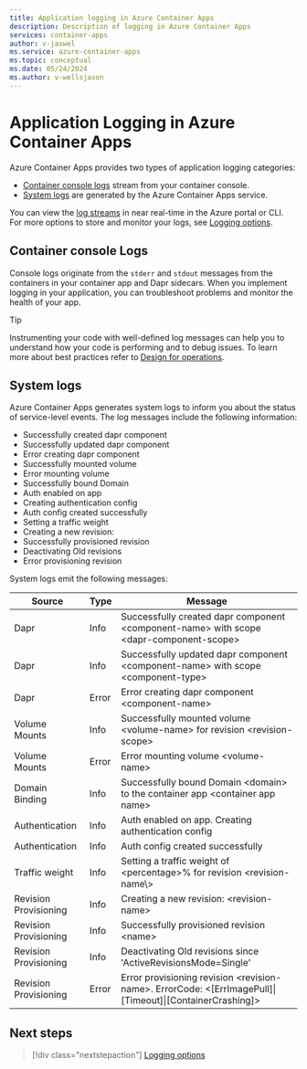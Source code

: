 ```yaml
---
title: Application logging in Azure Container Apps
description: Description of logging in Azure Container Apps
services: container-apps
author: v-jaswel
ms.service: azure-container-apps
ms.topic: conceptual
ms.date: 05/24/2024
ms.author: v-wellsjason
---
```


# Application Logging in Azure Container Apps

Azure Container Apps provides two types of application logging categories:

- [Container console logs](#container-console-logs) stream from your container console.
- [System logs](#system-logs) are generated by the Azure Container Apps service.

You can view the [log streams](log-streaming.md) in near real-time in the Azure portal or CLI. For more options to store and monitor your logs, see [Logging options](log-options.md).

## Container console Logs

Console logs originate from the `stderr` and `stdout` messages from the containers in your container app and Dapr sidecars. When you implement logging in your application, you can troubleshoot problems and monitor the health of your app. 


> [!TIP]
> Instrumenting your code with well-defined log messages can help you to understand how your code is performing and to debug issues. To learn more about best practices refer to [Design for operations](/azure/architecture/guide/design-principles/design-for-operations).

## System logs

Azure Container Apps generates system logs to inform you about the status of service-level events. The log messages include the following information:

- Successfully created dapr component
- Successfully updated dapr component
- Error creating dapr component
- Successfully mounted volume
- Error mounting volume
- Successfully bound Domain
- Auth enabled on app
- Creating authentication config
- Auth config created successfully
- Setting a traffic weight
- Creating a new revision:
- Successfully provisioned revision
- Deactivating Old revisions
- Error provisioning revision

System logs emit the following messages:

| Source | Type | Message |
|---------|------|---------|
| Dapr | Info | Successfully created dapr component \<component-name\> with scope \<dapr-component-scope\> |
| Dapr | Info | Successfully updated dapr component \<component-name\> with scope \<component-type\> |
| Dapr | Error | Error creating dapr component \<component-name\> |
| Volume Mounts | Info | Successfully mounted volume \<volume-name\> for revision \<revision-scope\> |
| Volume Mounts | Error | Error mounting volume \<volume-name\> |
| Domain Binding | Info | Successfully bound Domain \<domain\> to the container app \<container app name\> |
| Authentication | Info | Auth enabled on app. Creating authentication config |
| Authentication | Info | Auth config created successfully |
| Traffic weight | Info | Setting a traffic weight of \<percentage>% for revision \<revision-name\\> |
| Revision Provisioning | Info | Creating a new revision: \<revision-name\> |
| Revision Provisioning | Info | Successfully provisioned revision \<name\> |
| Revision Provisioning | Info| Deactivating Old revisions since 'ActiveRevisionsMode=Single' |
| Revision Provisioning | Error | Error provisioning revision \<revision-name>. ErrorCode: \<[ErrImagePull]\|[Timeout]\|[ContainerCrashing]\> |

## Next steps

> [!div class="nextstepaction"]
> [Logging options](log-options.md)
